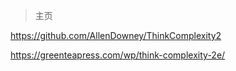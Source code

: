 > 主页

https://github.com/AllenDowney/ThinkComplexity2

https://greenteapress.com/wp/think-complexity-2e/